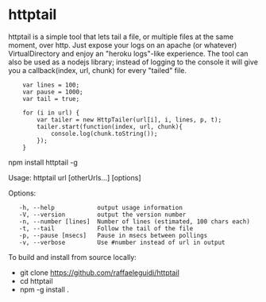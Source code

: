 # httptail

httptail is a simple tool that lets tail a file, or multiple files at the same moment, over http. Just expose your logs on an apache (or whatever) VirtualDirectory and enjoy an "heroku logs"-like experience. The tool can also be used as a nodejs library; instead of logging to the console it will give you a callback(index, url, chunk) for every "tailed" file.

        var lines = 100;
        var pause = 1000;
        var tail = true;
        
        for (i in url) {
            var tailer = new HttpTailer(url[i], i, lines, p, t);
            tailer.start(function(index, url, chunk){
                console.log(chunk.toString());
            });
        }


npm install httptail -g

Usage: httptail url [otherUrls...] [options]

  Options:
  
       -h, --help            output usage information
       -V, --version         output the version number
       -n, --number [lines]  Number of lines (estimated, 100 chars each)
       -t, --tail            Follow the tail of the file
       -p, --pause [msecs]   Pause in msecs between pollings
       -v, --verbose         Use #number instead of url in output
   
To build and install from source locally:

* git clone https://github.com/raffaeleguidi/httptail
* cd httptail
* npm -g install .
  

